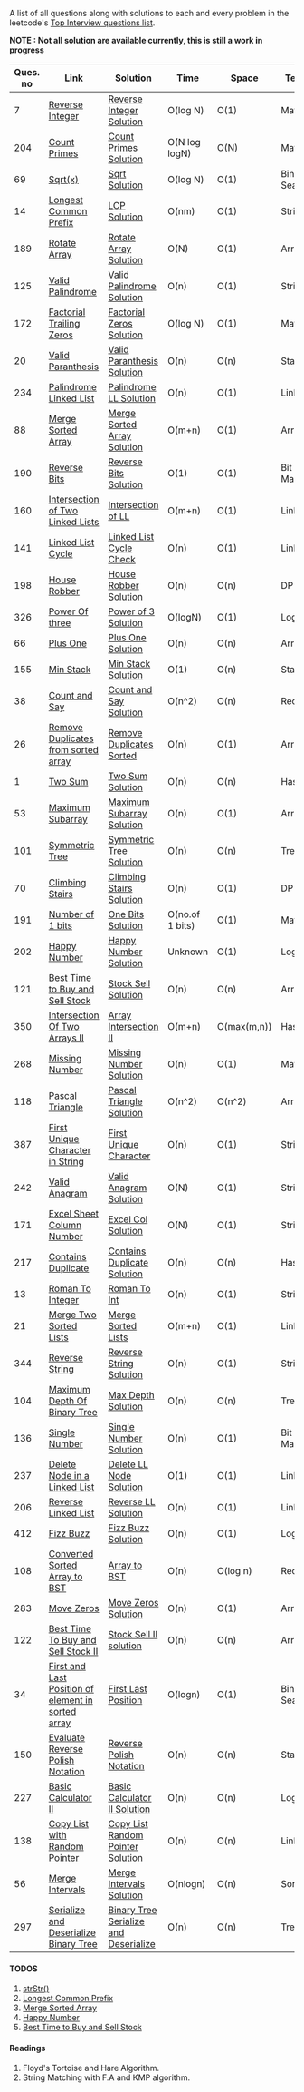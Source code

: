 A list of all questions along with solutions to each and every problem in the leetcode's [Top Interview questions list](https://leetcode.com/problemset/all/?listId=wpwgkgt).

**NOTE : Not all solution are available currently, this is still a work in progress**

| Ques. no | Link                                                                                                                                         | Solution                                                          | Time            | Space       | Technique        |
| -------- | -------------------------------------------------------------------------------------------------------------------------------------------- | ----------------------------------------------------------------- | --------------- | ----------- | ---------------- |
| 7        | [Reverse Integer](https://leetcode.com/problems/reverse-integer)                                                                             | [Reverse Integer Solution](./ReverseInteger.java)                 | O(log N)        | O(1)        | Math             |
| 204      | [Count Primes](https://leetcode.com/problems/count-primes)                                                                                   | [Count Primes Solution](./CountPrimes.java)                       | O(N log logN)   | O(N)        | Math (Sieve)     |
| 69       | [Sqrt(x)](https://leetcode.com/problems/sqrtx)                                                                                               | [Sqrt Solution](./Sqrt.java)                                      | O(log N)        | O(1)        | Binary Search    |
| 14       | [Longest Common Prefix](https://leetcode.com/problems/longest-common-prefix/)                                                                | [LCP Solution](./LongestCommonPrefix.java)                        | O(nm)           | O(1)        | Strings          |
| 189      | [Rotate Array](https://leetcode.com/problems/rotate-array/)                                                                                  | [Rotate Array Solution](./RotateArray.java)                       | O(N)            | O(1)        | Arrays           |
| 125      | [Valid Palindrome](https://leetcode.com/problems/valid-palindrome)                                                                           | [Valid Palindrome Solution](./ValidPalindrome.java)               | O(n)            | O(1)        | String           |
| 172      | [Factorial Trailing Zeros](https://leetcode.com/problems/factorial-trailing-zeroes)                                                          | [Factorial Zeros Solution](./FactorialZeros.java)                 | O(log N)        | O(1)        | Math             |
| 20       | [Valid Paranthesis](https://leetcode.com/problems/valid-parentheses)                                                                         | [Valid Paranthesis Solution](./ValidParanthesis.java)             | O(n)            | O(n)        | Stack            |
| 234      | [Palindrome Linked List](https://leetcode.com/problems/palindrome-linked-list)                                                               | [Palindrome LL Solution](./PalindromeLL.java)                     | O(n)            | O(1)        | Linked List      |
| 88       | [Merge Sorted Array](https://leetcode.com/problems/merge-sorted-array)                                                                       | [Merge Sorted Array Solution](./MergeSortedArray.java)            | O(m+n)          | O(1)        | Arrays           |
| 190      | [Reverse Bits](https://leetcode.com/problems/reverse-bits)                                                                                   | [Reverse Bits Solution](./ReverseBits.java)                       | O(1)            | O(1)        | Bit Manipulation |
| 160      | [Intersection of Two Linked Lists](https://leetcode.com/problems/intersection-of-two-linked-lists)                                           | [Intersection of LL](./IntersectLL.java)                          | O(m+n)          | O(1)        | Linked List      |
| 141      | [Linked List Cycle](https://leetcode.com/problems/linked-list-cycle)                                                                         | [Linked List Cycle Check](./LLCycleCheck.java)                    | O(n)            | O(1)        | Linked List      |
| 198      | [House Robber](https://leetcode.com/problems/house-robber/)                                                                                  | [House Robber Solution](./HouseRobber.java)                       | O(n)            | O(n)        | DP               |
| 326      | [Power Of three](https://leetcode.com/problems/power-of-three)                                                                               | [Power of 3 Solution](./PowerOf3.java)                            | O(logN)         | O(1)        | Logic            |
| 66       | [Plus One](https://leetcode.com/problems/plus-one)                                                                                           | [Plus One Solution](./PlusOne.java)                               | O(n)            | O(n)        | Array            |
| 155      | [Min Stack](https://leetcode.com/problems/min-stack)                                                                                         | [Min Stack Solution](./MinStack.java)                             | O(1)            | O(n)        | Stack            |
| 38       | [Count and Say](https://leetcode.com/problems/count-and-say)                                                                                 | [Count and Say Solution](./CountSay.java)                         | O(n^2)          | O(n)        | Recursion        |
| 26       | [Remove Duplicates from sorted array](https://leetcode.com/problems/remove-duplicates-from-sorted-array)                                     | [Remove Duplicates Sorted](./RemoveDuplicates.java)               | O(n)            | O(1)        | Array            |
| 1        | [Two Sum](https://leetcode.com/problems/two-sum)                                                                                             | [Two Sum Solution](./TwoSum.java)                                 | O(n)            | O(n)        | Hashing          |
| 53       | [Maximum Subarray](https://leetcode.com/problems/maximum-subarray)                                                                           | [Maximum Subarray Solution](./MaxSubarray.java)                   | O(n)            | O(1)        | Array            |
| 101      | [Symmetric Tree](https://leetcode.com/problems/symmetric-tree)                                                                               | [Symmetric Tree Solution](./SymmetricTree.java)                   | O(n)            | O(n)        | Trees            |
| 70       | [Climbing Stairs](https://leetcode.com/problems/climbing-stairs)                                                                             | [Climbing Stairs Solution](./ClimbingStairs.java)                 | O(n)            | O(1)        | DP               |
| 191      | [Number of 1 bits](https://leetcode.com/problems/number-of-1-bits)                                                                           | [One Bits Solution](./OneBits.java)                               | O(no.of 1 bits) | O(1)        | Math             |
| 202      | [Happy Number](https://leetcode.com/problems/happy-number)                                                                                   | [Happy Number Solution](./HappyNumber.java)                       | Unknown         | O(1)        | Logic            |
| 121      | [Best Time to Buy and Sell Stock](https://leetcode.com/problems/best-time-to-buy-and-sell-stock/)                                            | [Stock Sell Solution](./StockSell.java)                           | O(n)            | O(n)        | Array            |
| 350      | [Intersection Of Two Arrays II](https://leetcode.com/problems/intersection-of-two-arrays-ii/)                                                | [Array Intersection II](./ArrayIntersect2.java)                   | O(m+n)          | O(max(m,n)) | Hashing          |
| 268      | [Missing Number](https://leetcode.com/problems/missing-number/)                                                                              | [Missing Number Solution](./MissingNumber.java)                   | O(n)            | O(1)        | Math             |
| 118      | [Pascal Triangle](https://leetcode.com/problems/pascals-triangle/)                                                                           | [Pascal Triangle Solution](./PascalTriangle.java)                 | O(n^2)          | O(n^2)      | Array            |
| 387      | [First Unique Character in String](https://leetcode.com/problems/first-unique-character-in-a-string/)                                        | [First Unique Character](FirstUniqueChar.java)                    | O(n)            | O(1)        | String           |
| 242      | [Valid Anagram](https://leetcode.com/problems/valid-anagram/)                                                                                | [Valid Anagram Solution](./ValidAnagram.java)                     | O(N)            | O(1)        | String           |
| 171      | [Excel Sheet Column Number](https://leetcode.com/problems/excel-sheet-column-number/)                                                        | [Excel Col Solution](./ExcelCol.java)                             | O(N)            | O(1)        | String           |
| 217      | [Contains Duplicate](https://leetcode.com/problems/contains-duplicate/)                                                                      | [Contains Duplicate Solution](./ContainsDuplicate.java)           | O(n)            | O(n)        | Hashing          |
| 13       | [Roman To Integer](https://leetcode.com/problems/roman-to-integer/)                                                                          | [Roman To Int](./RomanToInt.java)                                 | O(n)            | O(1)        | String           |
| 21       | [Merge Two Sorted Lists](https://leetcode.com/problems/merge-two-sorted-lists/)                                                              | [Merge Sorted Lists](./MergeLists.java)                           | O(m+n)          | O(1)        | Linked List      |
| 344      | [Reverse String](https://leetcode.com/problems/reverse-string/)                                                                              | [Reverse String Solution](./ReverseString.java)                   | O(n)            | O(1)        | String           |
| 104      | [Maximum Depth Of Binary Tree](https://leetcode.com/problems/maximum-depth-of-binary-tree/)                                                  | [Max Depth Solution](./MaxDepth.java)                             | O(n)            | O(n)        | Tree             |
| 136      | [Single Number](https://leetcode.com/problems/single-number/)                                                                                | [Single Number Solution](./SingleNumber.java)                     | O(n)            | O(1)        | Bit Manipulation |
| 237      | [Delete Node in a Linked List](https://leetcode.com/problems/delete-node-in-a-linked-list/)                                                  | [Delete LL Node Solution](./DeleteLLNode.java)                    | O(1)            | O(1)        | Linked List      |
| 206      | [Reverse Linked List](https://leetcode.com/problems/reverse-linked-list/)                                                                    | [Reverse LL Solution](./ReverseLL.java)                           | O(n)            | O(1)        | Linked List      |
| 412      | [Fizz Buzz](https://leetcode.com/problems/fizz-buzz/)                                                                                        | [Fizz Buzz Solution](./FizzBuzz.java)                             | O(n)            | O(1)        | Logic            |
| 108      | [Converted Sorted Array to BST](https://leetcode.com/problems/convert-sorted-array-to-binary-search-tree/)                                   | [Array to BST](./SortedArrayToBST.java)                           | O(n)            | O(log n)    | Recursion        |
| 283      | [Move Zeros](https://leetcode.com/problems/move-zeroes/)                                                                                     | [Move Zeros Solution](./MoveZeros.java)                           | O(n)            | O(1)        | Array            |
| 122      | [Best Time To Buy and Sell Stock II](https://leetcode.com/problems/best-time-to-buy-and-sell-stock-ii/)                                      | [Stock Sell II solution](./StockSell2.java)                       | O(n)            | O(n)        | Array            |
| 34       | [First and Last Position of element in sorted array](https://leetcode.com/problems/find-first-and-last-position-of-element-in-sorted-array/) | [First Last Position](./ReversePolish.java)                       | O(logn)         | O(1)        | Binary Search    |
| 150      | [ Evaluate Reverse Polish Notation](https://leetcode.com/problems/evaluate-reverse-polish-notation/)                                         | [Reverse Polish Notation](./ReversePolish.java)                   | O(n)            | O(n)        | Stack            |
| 227      | [Basic Calculator II](https://leetcode.com/problems/basic-calculator-ii/)                                                                    | [Basic Calculator II Solution](./BasicCalc2.java)                 | O(n)            | O(n)        | Logic            |
| 138      | [Copy List with Random Pointer](https://leetcode.com/problems/copy-list-with-random-pointer/)                                                | [Copy List Random Pointer Solution](./CopyListRandomPointer.java) | O(n)            | O(n)        | Linked List      |
| 56       | [Merge Intervals](https://leetcode.com/problems/merge-intervals/)                                                                            | [Merge Intervals Solution](./MergeIntervals.java)                 | O(nlogn)        | O(n)        | Sorting          |
| 297      | [ Serialize and Deserialize Binary Tree](https://leetcode.com/problems/serialize-and-deserialize-binary-tree/)                               | [Binary Tree Serialize and Deserialize](./CodecBinaryTree.java)   | O(n)            | O(n)        | Trees            |

#### TODOS

1. [strStr()](https://leetcode.com/problems/implement-strstr)
2. [Longest Common Prefix](https://leetcode.com/problems/longest-common-prefix)
3. [Merge Sorted Array](https://leetcode.com/problems/merge-sorted-array)
4. [Happy Number](https://leetcode.com/problems/happy-number)
5. [Best Time to Buy and Sell Stock](https://leetcode.com/problems/best-time-to-buy-and-sell-stock/)

#### Readings

1. Floyd's Tortoise and Hare Algorithm.
2. String Matching with F.A and KMP algorithm.
